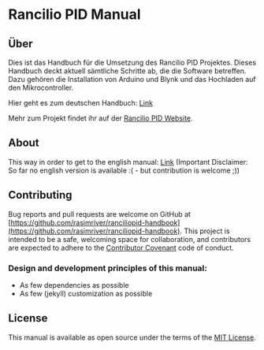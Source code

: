 # Rancilio PID Manual

## Über
Dies ist das Handbuch für die Umsetzung des Rancilio PID Projektes. Dieses Handbuch deckt aktuell sämtliche Schritte ab, die die Software betreffen. Dazu gehören die Installation von Arduino und Blynk und das Hochladen auf den Mikrocontroller.

Hier geht es zum deutschen Handbuch: [Link](./de/index.md)

Mehr zum Projekt findet ihr auf der [Rancilio PID Website](http://rancilio-pid.de/).

## About

This way in order to get to the english manual: [Link](./en/index.md) (Important Disclaimer: So far no english version is available :( - but contribution is welcome ;))

## Contributing

Bug reports and pull requests are welcome on GitHub at [https://github.com/rasimriver/ranciliopid-handbook](https://github.com/rasimriver/ranciliopid-handbook). This project is intended to be a safe, welcoming space for collaboration, and contributors are expected to adhere to the [Contributor Covenant](https://www.contributor-covenant.org/) code of conduct.

### Design and development principles of this manual:

* As few dependencies as possible
* As few (jekyll) customization as possible

## License
This manual is available as open source under the terms of the [MIT License](./LICENSE).
